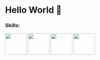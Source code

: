 # Hello World 👋

### Skills:
<span>
  <img src="https://cdn.jsdelivr.net/gh/devicons/devicon/icons/debian/debian-original-wordmark.svg"  width="70" height="70" />
  <img src="https://cdn.jsdelivr.net/gh/devicons/devicon@latest/icons/bash/bash-original.svg"  width="70" height="70"/>       
  <img src="https://cdn.jsdelivr.net/gh/devicons/devicon@latest/icons/c/c-plain.svg" width="70" height="70"/>
  <img src="https://cdn.jsdelivr.net/gh/devicons/devicon@latest/icons/cplusplus/cplusplus-plain.svg" width="70" height="70"/>              
</span>
          
